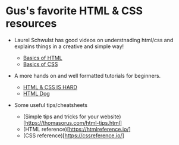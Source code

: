 # Gus's favorite HTML & CSS resources 

- Laurel Schwulst has good videos on understnading html/css and explains things in a creative and simple way!
    - [Basics of HTML](https://www.youtube.com/watch?v=CkzbI1Tv_rQ)
    - [Basics of CSS](https://www.youtube.com/watch?v=BUZIaTHm_oE)

- A more hands on and well formatted tutorials for beginners.
    - [HTML & CSS IS HARD](https://www.internetingishard.com/html-and-css/)
    - [HTML Dog](https://htmldog.com/)

- Some useful tips/cheatsheets 
    - (Simple tips and tricks for your website)[https://thomasorus.com/html-tips.html]
    - (HTML reference)[https://htmlreference.io/]
    - (CSS reference)[https://cssreference.io/]
